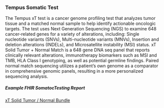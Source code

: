 ### Tempus Somatic Test

The Tempus xT test is a cancer genome profiling test that analyzes tumor tissue and a matched normal sample to help identify actionable oncologic targets. The test uses Next Generation Sequencing (NGS) to examine 648 cancer-related genes for a variety of alterations, including: Single nucleotide variants (SNVs), Multi-nucleotide variants (MNVs), Insertion and deletion alterations (INDELs), and Microsatellite instability (MSI) status. 
xT Solid Tumor + Normal Match is a 648 gene DNA seq panel that reports clinically relevant alterations, immunotherapy biomarkers such as MSI and TMB, HLA Class I genotyping, as well as potential germline findings. Paired normal match sequencing utilizes a patient’s own genome as a comparator in comprehensive genomic panels, resulting in a more personalized sequencing analysis.

##### Example FHIR SomatocTesting Report

[xT Solid Tumor / Normal Bundle](Bundle-ct-xT-bundle.html) 